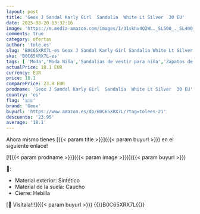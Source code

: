 ```yaml
---
layout: post
title: 'Geox J Sandal Karly Girl  Sandalia  White Lt Silver  30 EU'
date: 2025-08-20 13:32:16
image: 'https://m.media-amazon.com/images/I/31skhv4Q2WL._SL500_._SL400_.jpg'
comments: true
category: ofertas
author: 'tole.es'
slug: 'B0C65XRX7L-es Geox J Sandal Karly Girl Sandalia White Lt Silver 30 EU'
sku: 'B0C65XRX7L-es'
tags: [ 'Moda','Moda Niña','Sandalias de vestir para niña','Zapatos de niña','geox','sandalia','🇪🇸', ]
actualPrice: 18.1 EUR
currency: EUR
price: 18.1
comparePrice: 23.8 EUR
prodname: 'Geox J Sandal Karly Girl  Sandalia  White Lt Silver  30 EU'
country: 'es'
flag: '🇪🇸'
brand: 'Geox'
buyurl: 'https://www.amazon.es/dp/B0C65XRX7L/?tag=tolees-21'
descuento: '23.95'
average: '18.1'
---
```


Ahora mismo tienes [{{< param title >}}]({{< param buyurl >}}) en el siguiente enlace!

[![{{< param prodname >}}]({{< param image >}})]({{< param buyurl >}})

🔎:

- Material exterior: Sintético
- Material de la suela: Caucho
- Cierre: Hebilla

[🛒 Visítala!!!]({{< param buyurl >}})
{{<world>}}B0C65XRX7L{{</world>}}
